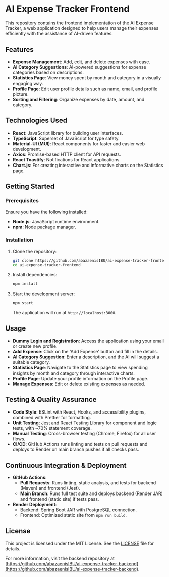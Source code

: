 # AI Expense Tracker Frontend

This repository contains the frontend implementation of the AI Expense Tracker, a web application designed to help users manage their expenses efficiently with the assistance of AI-driven features.

## Features

- **Expense Management**: Add, edit, and delete expenses with ease.
- **AI Category Suggestions**: AI-powered suggestions for expense categories based on descriptions.
- **Statistics Page**: View money spent by month and category in a visually engaging way.
- **Profile Page**: Edit user profile details such as name, email, and profile picture.
- **Sorting and Filtering**: Organize expenses by date, amount, and category.

## Technologies Used

- **React**: JavaScript library for building user interfaces.
- **TypeScript**: Superset of JavaScript for type safety.
- **Material-UI (MUI)**: React components for faster and easier web development.
- **Axios**: Promise-based HTTP client for API requests.
- **React Toastify**: Notifications for React applications.
- **Chart.js**: For creating interactive and informative charts on the Statistics page.

## Getting Started

### Prerequisites

Ensure you have the following installed:

- **Node.js**: JavaScript runtime environment.
- **npm**: Node package manager.

### Installation

1. Clone the repository:

   ```bash
   git clone https://github.com/abazaenisIBU/ai-expense-tracker-frontend.git
   cd ai-expense-tracker-frontend
   ```

2. Install dependencies:

   ```bash
   npm install
   ```

3. Start the development server:

   ```bash
   npm start
   ```

   The application will run at `http://localhost:3000`.

## Usage

- **Dummy Login and Registration**: Access the application using your email or create new profile.
- **Add Expense**: Click on the 'Add Expense' button and fill in the details.
- **AI Category Suggestion**: Enter a description, and the AI will suggest a suitable category.
- **Statistics Page**: Navigate to the Statistics page to view spending insights by month and category through interactive charts.
- **Profile Page**: Update your profile information on the Profile page.
- **Manage Expenses**: Edit or delete existing expenses as needed.

## Testing & Quality Assurance
- **Code Style**: ESLint with React, Hooks, and accessibility plugins, combined with Prettier for formatting.
- **Unit Testing**: Jest and React Testing Library for component and logic tests, with ~70% statement coverage.
- **Manual Testing**: Cross-browser testing (Chrome, Firefox) for all user flows.
- **CI/CD**: GitHub Actions runs linting and tests on pull requests and deploys to Render on main branch pushes if all checks pass.

## Continuous Integration & Deployment
- **GitHub Actions**:
  - **Pull Requests**: Runs linting, static analysis, and tests for backend (Maven) and frontend (Jest).
  - **Main Branch**: Runs full test suite and deploys backend (Render JAR) and frontend (static site) if tests pass.
- **Render Deployment**:
  - Backend: Spring Boot JAR with PostgreSQL connection.
  - Frontend: Optimized static site from `npm run build`.

## License

This project is licensed under the MIT License. See the [LICENSE](./LICENSE) file for details.

For more information, visit the backend repository at [https://github.com/abazaenisIBU/ai-expense-tracker-backend](https://github.com/abazaenisIBU/ai-expense-tracker-backend).
